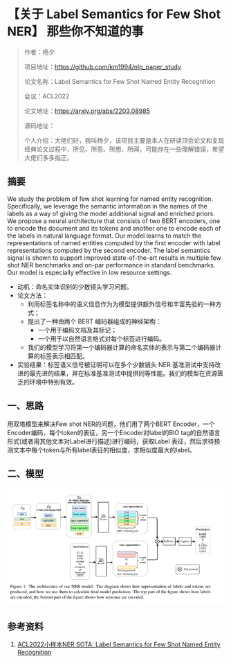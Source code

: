 # 【关于 Label Semantics for Few Shot NER】 那些你不知道的事

> 作者：杨夕
> 
> 项目地址：https://github.com/km1994/nlp_paper_study
> 
> 论文名称：Label Semantics for Few Shot Named Entity Recognition
> 
> 会议：ACL2022
> 
> 论文地址：https://arxiv.org/abs/2203.08985
> 
> 源码地址：
> 
> 个人介绍：大佬们好，我叫杨夕，该项目主要是本人在研读顶会论文和复现经典论文过程中，所见、所思、所想、所闻，可能存在一些理解错误，希望大佬们多多指正。

## 摘要

We study the problem of few shot learning for named entity recognition. Specifically, we leverage the semantic information in the names of the labels as a way of giving the model additional signal and enriched priors. We propose a neural architecture that consists of two BERT encoders, one to encode the document and its tokens and another one to encode each of the labels in natural language format. Our model learns to match the representations of named entities computed by the first encoder with label representations computed by the second encoder. The label semantics signal is shown to support improved state-of-the-art results in multiple few shot NER benchmarks and on-par performance in standard benchmarks. Our model is especially effective in low resource settings.

- 动机：命名实体识别的少数镜头学习问题。
- 论文方法：
  - 利用标签名称中的语义信息作为为模型提供额外信号和丰富先验的一种方式；
  - 提出了一种由两个 BERT 编码器组成的神经架构：
    - 一个用于编码文档及其标记；
    - 一个用于以自然语言格式对每个标签进行编码。
  - 我们的模型学习将第一个编码器计算的命名实体的表示与第二个编码器计算的标签表示相匹配。
- 实验结果：标签语义信号被证明可以在多个少数镜头 NER 基准测试中支持改进的最先进的结果，并在标准基准测试中提供同等性能。我们的模型在资源匮乏的环境中特别有效。

## 一、思路

用双塔模型来解决Few shot NER的问题，他们用了两个BERT Encoder，一个Encoder编码，每个token的表征，另一个Encoder对label的BIO tag的自然语言形式(或者用其他文本对Label进行描述)进行编码，获取Label 表征，然后求待预测文本中每个token与所有label表征的相似度，求相似度最大的label。

## 二、模型

![](img/QQ截图20220417231622.png)

## 参考资料

1. [ACL2022小样本NER SOTA: Label Semantics for Few Shot Named Entity Recognition](https://zhuanlan.zhihu.com/p/499697214)






